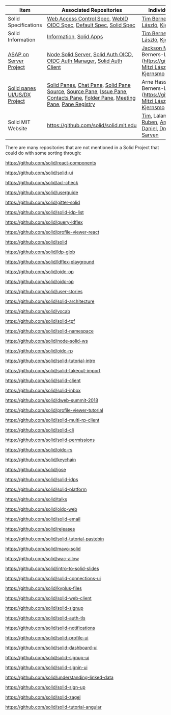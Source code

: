 
| Item  | Associated Repositories  | Individuals Involved | Individuals Association | 
| ------------- | ------------- | ------------- | ------------- | 
| Solid Specifications | [Web Access Control Spec](https://github.com/solid/web-access-control-spec), [WebID OIDC Spec](https://github.com/solid/webid-oidc-spec), [Default Spec](https://github.com/solid/default-spec), [Solid Spec](https://github.com/solid/solid-spec) | [Tim Berners-Lee](https://github.com/timbl), [Mitzi László](https://github.com/Mitzi-Laszlo), [Kjetil Kjernsmo](https://github.com/kjetilk) |[Solid Team](https://github.com/solid/information/blob/master/solid-team.md) |  
| Solid Information | [Information](https://github.com/solid/information), [Solid Apps](https://github.com/solid/solid-apps) | [Tim Berners-Lee](https://github.com/timbl), [Mitzi László](https://github.com/Mitzi-Laszlo), [Kjetil Kjernsmo](https://github.com/kjetilk) |[Solid Team](https://github.com/solid/information/blob/master/solid-team.md) |  
| [ASAP on Server Project](https://github.com/orgs/solid/projects/2) | [Node Solid Server](https://github.com/solid/node-solid-server), [Solid Auth OICD](https://github.com/solid/solid-auth-oidc), [OIDC Auth Manager](https://github.com/solid/oidc-auth-manager), [Solid Auth Client](https://github.com/solid/solid-auth-client) | [Jackson Morgan](https://github.com/jaxoncreed), Tim Berners-Lee](https://github.com/timbl), [Mitzi László](https://github.com/Mitzi-Laszlo), [Kjetil Kjernsmo](https://github.com/kjetilk) | [Project Manager](https://github.com/orgs/solid/projects) and [Solid Team](https://github.com/solid/information/blob/master/solid-team.md) |
| [Solid panes UI/US/DX Project](https://github.com/orgs/solid/projects/4) | [Solid Panes](https://github.com/solid/solid-panes), [Chat Pane](https://github.com/solid/chat-pane), [Solid Pane Source](https://github.com/solid/solid-pane-source), [Source Pane](https://github.com/solid/source-pane), [Issue Pane](https://github.com/solid/issue-pane), [Contacts Pane](https://github.com/solid/contacts-pane), [Folder Pane](https://github.com/solid/folder-pane), [Meeting Pane](https://github.com/solid/meeting-pane), [Pane Registry](https://github.com/solid/pane-registry) | Arne Hassel, Tim Berners-Lee](https://github.com/timbl), [Mitzi László](https://github.com/Mitzi-Laszlo), [Kjetil Kjernsmo](https://github.com/kjetilk) | Project Manager](https://github.com/orgs/solid/projects) and [Solid Team](https://github.com/solid/information/blob/master/solid-team.md) |
| Solid MIT Website  | https://github.com/solid/solid.mit.edu | [Tim](https://github.com/timbl/), Lalana, [Eric](https://github.com/ericprud), [Melvin](https://github.com/melvincarvalho), [Ruben](https://github.com/RubenVerborgh), [Amy](https://github.com/rhiaro), [Andrei](https://github.com/deiu), [Daniel](https://github.com/dan-f), [Dmitri](https://github.com/dmitrizagidulin), [Nicola](https://github.com/nicola), [Sarven](https://github.com/csarven)|[Solid MIT Team](https://solid.mit.edu)| 


There are many repositories that are not mentioned in a Solid Project that could do with some sorting through:

https://github.com/solid/react-components

https://github.com/solid/solid-ui

https://github.com/solid/acl-check

https://github.com/solid/userguide

https://github.com/solid/gitter-solid

https://github.com/solid/solid-idp-list

https://github.com/solid/query-ldflex

https://github.com/solid/profile-viewer-react

https://github.com/solid/solid

https://github.com/solid/ldp-glob

https://github.com/solid/ldflex-playground

https://github.com/solid/oidc-op

https://github.com/solid/oidc-op

https://github.com/solid/user-stories

https://github.com/solid/solid-architecture

https://github.com/solid/vocab

https://github.com/solid/solid-tpf

https://github.com/solid/solid-namespace

https://github.com/solid/node-solid-ws

https://github.com/solid/oidc-rp

https://github.com/solid/solid-tutorial-intro

https://github.com/solid/solid-takeout-import

https://github.com/solid/solid-client

https://github.com/solid/solid-inbox

https://github.com/solid/dweb-summit-2018

https://github.com/solid/profile-viewer-tutorial

https://github.com/solid/solid-multi-rp-client

https://github.com/solid/solid-cli

https://github.com/solid/solid-permissions

https://github.com/solid/oidc-rs

https://github.com/solid/keychain

https://github.com/solid/jose

https://github.com/solid/solid-idps

https://github.com/solid/solid-platform

https://github.com/solid/talks

https://github.com/solid/oidc-web

https://github.com/solid/solid-email

https://github.com/solid/releases

https://github.com/solid/solid-tutorial-pastebin

https://github.com/solid/mavo-solid

https://github.com/solid/wac-allow

https://github.com/solid/intro-to-solid-slides

https://github.com/solid/solid-connections-ui

https://github.com/solid/kvplus-files

https://github.com/solid/solid-web-client

https://github.com/solid/solid-signup

https://github.com/solid/solid-auth-tls

https://github.com/solid/solid-notifications

https://github.com/solid/solid-profile-ui

https://github.com/solid/solid-dashboard-ui

https://github.com/solid/solid-signup-ui

https://github.com/solid/solid-signin-ui

https://github.com/solid/understanding-linked-data

https://github.com/solid/solid-sign-up

https://github.com/solid/solid-zagel

https://github.com/solid/solid-tutorial-angular
